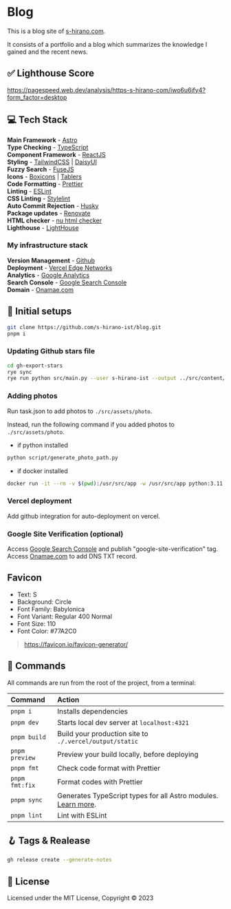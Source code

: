 # Blog

This is a blog site of [s-hirano.com](https://s-hirano.com/).

It consists of a portfolio and a blog which summarizes the knowledge I gained and the recent news.

## ✅ Lighthouse Score

<https://pagespeed.web.dev/analysis/https-s-hirano-com/iwo6u6jfy4?form_factor=desktop>

## 💻 Tech Stack

**Main Framework** - [Astro](https://astro.build/)  
**Type Checking** - [TypeScript](https://www.typescriptlang.org/)  
**Component Framework** - [ReactJS](https://reactjs.org/)  
**Styling** - [TailwindCSS](https://tailwindcss.com/) | [DaisyUI](https://daisyui.com/)  
**Fuzzy Search** - [FuseJS](https://fusejs.io/)  
**Icons** - [Boxicons](https://boxicons.com/) | [Tablers](https://tabler-icons.io/)  
**Code Formatting** - [Prettier](https://prettier.io/)  
**Linting** - [ESLint](https://eslint.org)  
**CSS Linting** - [Stylelint](https://stylelint.io/)  
**Auto Commit Rejection** - [Husky](https://typicode.github.io/husky/)  
**Package updates** - [Renovate](https://www.mend.io/renovate/)  
**HTML checker** - [nu html checker](https://github.com/validator/validator)  
**Lighthouse** - [LightHouse](https://developers.google.com/web/tools/lighthouse)

### My infrastructure stack

**Version Management** - [Github](https://github.com/)  
**Deployment** - [Vercel Edge Networks](https://vercel.com/)  
**Analytics** - [Google Analytics](https://analytics.google.com/analytics/web/)  
**Search Console** - [Google Search Console](https://search.google.com/search-console)  
**Domain** - [Onamae.com](https://www.onamae.com/)

## 🍾 Initial setups

```bash
git clone https://github.com/s-hirano-ist/blog.git
pnpm i
```

### Updating Github stars file

```bash
cd gh-export-stars
rye sync
rye run python src/main.py --user s-hirano-ist --output ../src/content/portfolio/gh-stars.json
```

### Adding photos

Run task.json to add photos to `./src/assets/photo`.

Instead, run the following command if you added photos to `./src/assets/photo`.

- if python installed

```bash
python script/generate_photo_path.py
```

- if docker installed

```bash
docker run -it --rm -v $(pwd):/usr/src/app -w /usr/src/app python:3.11 python3 script/generate_photo_path.py
```

### Vercel deployment

Add github integration for auto-deployment on vercel.

### Google Site Verification (optional)

Access [Google Search Console](https://search.google.com/search-console) and publish "google-site-verification" tag.
Access [Onamae.com](https://www.onamae.com/) to add DNS TXT record.

## Favicon

- Text: S
- Background: Circle
- Font Family: Babylonica
- Font Variant: Regular 400 Normal
- Font Size: 110
- Font Color: #77A2C0

> <https://favicon.io/favicon-generator/>

## 🧞 Commands

All commands are run from the root of the project, from a terminal:

| Command        | Action                                                                                                                           |
| :------------- | :------------------------------------------------------------------------------------------------------------------------------- |
| `pnpm i`       | Installs dependencies                                                                                                            |
| `pnpm dev`     | Starts local dev server at `localhost:4321`                                                                                      |
| `pnpm build`   | Build your production site to `./.vercel/output/static`                                                                          |
| `pnpm preview` | Preview your build locally, before deploying                                                                                     |
| `pnpm fmt`     | Check code format with Prettier                                                                                                  |
| `pnpm fmt:fix` | Format codes with Prettier                                                                                                       |
| `pnpm sync`    | Generates TypeScript types for all Astro modules. [Learn more](https://docs.astro.build/en/reference/cli-reference/#astro-sync). |
| `pnpm lint`    | Lint with ESLint                                                                                                                 |

## 🪝 Tags & Realease

```bash
gh release create --generate-notes
```

## 📜 License

Licensed under the MIT License, Copyright © 2023
